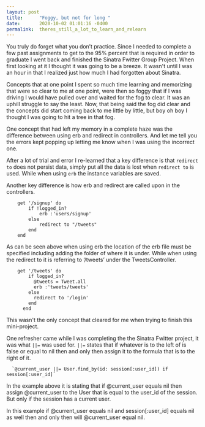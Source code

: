 ```yaml
---
layout: post
title:      "Foggy, but not for long "
date:       2020-10-02 01:01:16 -0400
permalink:  theres_still_a_lot_to_learn_and_relearn
---
```



You truly do forget what you don’t practice. Since I needed to complete a few past assignments to get to the 95% percent that is required in order to graduate I went back and finished the Sinatra Fwitter Group Project. When first looking at it I thought it was going to be a breeze. It wasn't until I was an hour in that  I realized just how much I had forgotten about Sinatra. 

Concepts that at one point I spent so much time learning and memorizing that were so clear to me at one point, were then so foggy that if I was driving I would have pulled over and waited for the fog to clear. It was an uphill struggle to say the least. Now, that being said the fog did clear and the concepts did start coming back to me little by little, but boy oh boy I thought I was going to hit a tree in that fog. 

One concept that had left my memory in a complete haze was the difference between using erb and redirect in controllers. And let me tell you the errors kept popping up letting me know when I was using the incorrect one. 

After a lot of trial and error I re-learned that a key difference is that `redirect to` does not persist data, simply put all the data is lost when `redirect to` is used. While when using `erb` the instance variables are saved. 

Another key difference is how erb and redirect are called upon in the controllers.

```
    get '/signup' do
        if !logged_in?
            erb :'users/signup'
        else
            redirect to "/tweets"
        end
    end
```

As can be seen above when using erb the location of the erb file must be specified including adding the folder of where it is under. While when using the redirect to it is referring to ‘/tweets’ under the TweetsController. 

```
    get '/tweets' do
        if logged_in?
          @tweets = Tweet.all
          erb :'tweets/tweets'
        else
          redirect to '/login'
        end
      end
```

This wasn't the only concept that cleared for me when trying to finish this mini-project. 


One refresher came while I was completing the the Sinatra Fwitter project, it was what `||=` was used for. `||=` states that if whatever is to the left of is false or equal to nil then and only then assign it to the formula that is to the right of it.


      `@current_user ||= User.find_by(id: session[:user_id]) if session[:user_id]`

In the example above it is stating that if @current_user equals nil then assign @current_user to the User that is equal to the user_id of the session. But only if the session has a current user. 

In this example if @current_user equals nil and session[:user_id] equals nil as well then and only then will @current_user equal nil. 




